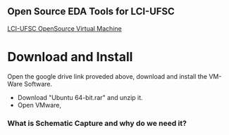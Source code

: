 ## Open Source EDA Tools for LCI-UFSC

[LCI-UFSC OpenSource Virtual Machine](https://drive.google.com/drive/folders/1gIJjDK1yTs8wtIxc7f2z7mOENcpjpTFQ)

# Download and Install

Open the google drive link proveded above, download and install the VM-Ware Software.

 - Download "Ubuntu 64-bit.rar" and unzip it. 
 - Open VMware, 

### What is Schematic Capture and why do we need it?

